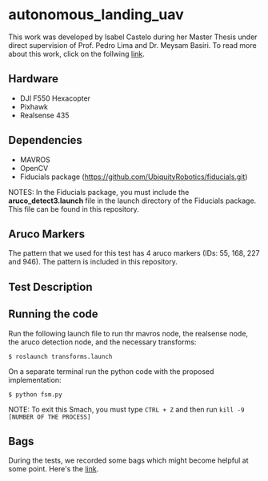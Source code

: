 # autonomous_landing_uav

This work was developed by Isabel Castelo during her Master Thesis under direct supervision of Prof. Pedro Lima and Dr. Meysam Basiri. To read more about this work, click on the follwing [link](https://drive.google.com/file/d/17AfR2s2Ql5n2FO_m81a-wonHWeZszbup/view?usp=sharing "Thesis Link").

## Hardware

* DJI F550 Hexacopter
* Pixhawk
* Realsense 435


## Dependencies

* MAVROS
* OpenCV
* Fiducials package (https://github.com/UbiquityRobotics/fiducials.git)

NOTES: In the Fiducials package, you must include the **aruco_detect3.launch** file in the launch directory of the Fiducials package. This file can be found in this repository.



## Aruco Markers

The pattern that we used for this test has 4 aruco markers (IDs: 55, 168, 227 and 946). The pattern is included in this repository.



## Test Description




## Running the code

Run the following launch file to run thr mavros node, the realsense node, the aruco detection node, and the necessary transforms:
```
$ roslaunch transforms.launch
```

On a separate terminal run the python code with the proposed implementation:
```
$ python fsm.py
```

NOTE: To exit this Smach, you must type `CTRL + Z` and then run `kill -9 [NUMBER OF THE PROCESS]`


## Bags

During the tests, we recorded some bags which might become helpful at some point. Here's the [link](https://drive.google.com/drive/folders/1uaRyFXZu-y_0YEwd8CXSCPzH8fAMMLzc?usp=sharing "Thesis Link").
